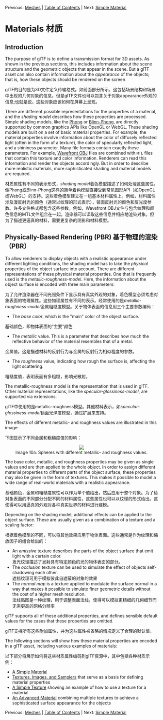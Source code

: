Previous: [Meshes](gltfTutorial_009_Meshes.md) | [Table of Contents](README.md) | Next: [Simple Material](gltfTutorial_011_SimpleMaterial.md)

# Materials 材质

## Introduction

The purpose of glTF is to define a transmission format for 3D assets. As shown in the previous sections, this includes information about the scene structure and the geometric objects that appear in the scene. But a glTF asset can also contain information about the *appearance* of the objects; that is, how these objects should be rendered on the screen.

glTF的目的是为3D文件定义传输格式。如前面部分所示，这包括场景结构和场景中出现的几何对象的信息。但是glTF文件也可以包含关于对象appearance外观的信息;也就是说，这些对象应该如何在屏幕上呈现。

There are different possible representations for the properties of a material, and the *shading model* describes how these properties are processed. Simple shading models, like the [Phong](https://en.wikipedia.org/wiki/Phong_reflection_model) or [Blinn-Phong](https://en.wikipedia.org/wiki/Blinn%E2%80%93Phong_shading_model), are directly supported by common graphics APIs like OpenGL or WebGL. These shading models are built on a set of basic material properties. For example, the material properties involve information about the color of diffusely reflected light (often in the form of a texture), the color of specularly reflected light, and a shininess parameter. Many file formats contain exactly these parameters. For example, [Wavefront OBJ](https://en.wikipedia.org/wiki/Wavefront_.obj_file) files are combined with `MTL` files that contain this texture and color information. Renderers can read this information and render the objects accordingly. But in order to describe more realistic materials, more sophisticated shading and material models are required.

材质属性有不同的表示形式，*shading model*着色模型描述了如何处理这些属性。像Phong或Blinn-Phong这样的简单着色模型直接受到常见图形API（如OpenGL或WebGL）的支持。这些着色模型建立在一组基本材料属性上。例如，材料属性涉及漫反射光的颜色（通常以纹理的形式表示），镜面反射光的颜色和反光度参数。许多文件格式都包含这些参数。例如，Wavefront OBJ文件与包含纹理和颜色信息的MTL文件组合在一起。渲染器可以读取这些信息并相应地渲染对象。但为了描述更逼真的材料，需要更复杂的阴影和材料模型。

## Physically-Based Rendering (PBR)  基于物理的渲染（PBR）

To allow renderers to display objects with a realistic appearance under different lighting conditions, the shading model has to take the *physical* properties of the object surface into account. There are different representations of these physical material properties. One that is frequently used is the *metallic-roughness-model*. Here, the information about the object surface is encoded with three main parameters:

为了允许渲染器在不同光照条件下显示具有真实外观的对象，着色模型必须考虑对象表面的物理属性。这些物理属性有不同的表示。经常使用的是*metallic-roughness-model*金属粗糙度模型。关于物体表面的信息用三个主要参数编码：

- The *base color*, which is the "main" color of the object surface. 

基础颜色，即物体表面的“主要”颜色
- The *metallic* value. This is a parameter that describes how much the reflective behavior of the material resembles that of a metal.

金属值。这是描述材料的反射行为与金属的反射行为相似程度的参数。
- The *roughness* value, indicating how rough the surface is, affecting the light scattering.

粗糙度值，表明表面有多粗糙，影响光散射。

The metallic-roughness model is the representation that is used in glTF. Other material representations, like the *specular-glossiness-model*, are supported via extensions.

glTF中使用的是metallic-roughness模型。其他材料表示，如*specular-glossiness-model*镜面光泽度模型，通过扩展来支持。

The effects of different metallic- and roughness values are illustrated in this image:

下图显示了不同金属和粗糙度值的影响：

<p align="center">
<img src="images/metallicRoughnessSpheres.png" /><br>
<a name="metallicRoughnessSpheres-png"></a>Image 10a: Spheres with different metallic- and roughness values.
</p>

The base color, metallic, and roughness properties may be given as single values and are then applied to the whole object. In order to assign different material properties to different parts of the object surface, these properties may also be given in the form of textures. This makes it possible to model a wide range of real-world materials with a realistic appearance.

基础颜色，金属和粗糙度属性可以作为单个值给出，然后应用于整个对象。为了给对象表面的不同部分分配不同的材料属性，这些属性也可以以纹理的形式给出。这使得可以用逼真的外观对各种真实世界的材料进行建模。


Depending on the shading model, additional effects can be applied to the object surface. These are usually given as a combination of a texture and a scaling factor:

根据着色模型的不同，可以将其他效果应用于物体表面。这些通常是作为纹理和缩放因子的组合给出的：

- An *emissive* texture describes the parts of the object surface that emit light with a certain color.<br>发光纹理描述了发射具有特定颜色的光的物体表面的部分。<br>
- The *occlusion* texture can be used to simulate the effect of objects self-shadowing each other.<br>遮挡纹理可用于模拟彼此自遮蔽的对象的效果<br>
- The *normal map* is a texture applied to modulate the surface normal in a way that makes it possible to simulate finer geometric details without the cost of a higher mesh resolution.<br>法线贴图是一种纹理，用于调整表面法线，使得可以模拟更精细的几何细节而无需更高的网格分辨率

glTF supports all of these additional properties, and defines sensible default values for the cases that these properties are omitted.

glTF支持所有这些附加属性，并为这些属性被省略的情况定义了合理的默认值。

The following sections will show how these material properties are encoded in a glTF asset, including various examples of materials:

以下部分将展示如何将这些材质属性编码到glTF资源中，其中包括各种材质示例：

- [A Simple Material](gltfTutorial_011_SimpleMaterial.md)
- [Textures, Images, and Samplers](gltfTutorial_012_TexturesImagesSamplers.md) that serve as a basis for defining material properties
- [A Simple Texture](gltfTutorial_013_SimpleTexture.md) showing an example of how to use a texture for a material
- [An Advanced Material](gltfTutorial_014_AdvancedMaterial.md) combining multiple textures to achieve a sophisticated surface appearance for the objects


Previous: [Meshes](gltfTutorial_009_Meshes.md) | [Table of Contents](README.md) | Next: [Simple Material](gltfTutorial_011_SimpleMaterial.md)
